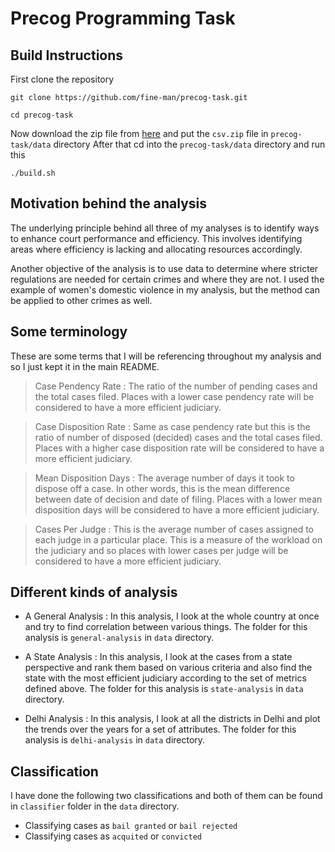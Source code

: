 # Precog Programming Task

## Build Instructions
First clone the repository
```
git clone https://github.com/fine-man/precog-task.git

cd precog-task
```
Now download the zip file from [here](https://www.dropbox.com/sh/hkcde3z2l1h9mq1/AAB2U1dYf6pR7qij1tQ5y11Fa/csv?dl=0&subfolder_nav_tracking=1)
and put the `csv.zip` file in `precog-task/data` directory
After that cd into the `precog-task/data` directory and run this

```
./build.sh
```

## Motivation behind the analysis
The underlying principle behind all three of my analyses is to identify 
ways to enhance court performance and efficiency. This involves identifying 
areas where efficiency is lacking and allocating resources accordingly. 

Another objective of the analysis is to use data to determine where stricter 
regulations are needed for certain crimes and where they are not. I used the 
example of women's domestic violence in my analysis, but the method can be 
applied to other crimes as well.

## Some terminology
These are some terms that I will be referencing throughout my analysis and
so I just kept it in the main README.

> Case Pendency Rate : The ratio of the number of pending cases and the total cases filed. Places with a lower case pendency rate will be considered to have a more efficient judiciary.

> Case Disposition Rate : Same as case pendency rate but this is the ratio of number of disposed (decided) cases and the total cases filed. Places with a higher case disposition rate will be considered to have a more efficient judiciary.

> Mean Disposition Days : The average number of days it took to dispose off a case. In other words, this is the mean difference between date of decision and date of filing. Places with a lower mean disposition days will be considered to have a more efficient judiciary.

> Cases Per Judge : This is the average number of cases assigned to each judge in a particular place. This is a measure of the workload on the judiciary and so places with lower cases per judge will be considered to have a more efficient judiciary.

## Different kinds of analysis
- A General Analysis : In this analysis, I look at the whole country at
once and try to find correlation between various things. The folder for
this analysis is `general-analysis` in `data` directory.

- A State Analysis : In this analysis, I look at the cases from a state
perspective and rank them based on various criteria and also find the state
with the most efficient judiciary according to the set of metrics
defined above. The folder for this analysis is `state-analysis` in `data`
directory.

- Delhi Analysis : In this analysis, I look at all the districts in Delhi
and plot the trends over the years for a set of attributes. The folder for
this analysis is `delhi-analysis` in `data` directory.

## Classification
I have done the following two classifications and both of them can be found
in `classifier` folder in the `data` directory.

- Classifying cases as `bail granted` or `bail rejected`
- Classifying cases as `acquited` or `convicted`
